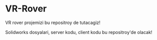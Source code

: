 # VR-Rover
VR rover projemizi bu  repositroy de tutacagiz!  

Solidworks dosyalari, server kodu, client kodu bu repositroy'de olacak!  
